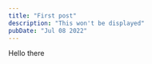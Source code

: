 ```yaml
---
title: "First post"
description: "This won't be displayed"
pubDate: "Jul 08 2022"
---
```


Hello there
